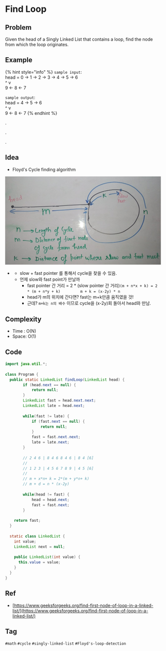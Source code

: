 # Find Loop

## Problem

Given the head of a Singly Linked List that contains a loop, find the node from which the loop originates.

## Example

{% hint style="info" %}
`sample input`:   
head = 0 -&gt; 1 -&gt; 2 -&gt; 3 -&gt; 4 -&gt; 5 -&gt; 6  
                                           ^             v  
                                           9 &lt;- 8 &lt;- 7

`sample output`:   
head = 4 -&gt; 5 -&gt; 6  
             ^             v  
             9 &lt;- 8 &lt;- 7
{% endhint %}

.

.

.



## Idea

* Floyd's Cycle finding algorithm

![](../.gitbook/assets/image%20%285%29.png)



* * slow + fast pointer 를 통해서 cycle을 찾을 수 있음.
  * 언제 slow와 fast point가 만날까
    * fast pointer 간 거리 = 2 \* \(slow pointer 간 거리\)`(m + n*x + k) = 2 * (m + n*y + k)         m + k = (x-2y) * n`
    * head가 m의 위치에 간다면? fast는 m+k만큼 움직였을 것!
    * 근데? `m+k는 n의 배수` 이므로 cycle을 \(x-2y\)회 돌아서 head와 만남.

## Complexity

* Time : O\(N\)
* Space: O\(1\)

## Code

```java
import java.util.*;

class Program {
  public static LinkedList findLoop(LinkedList head) {
		if (head.next == null) {
			return null;
		}
		LinkedList fast = head.next.next;
		LinkedList late = head.next;
		
		while(fast != late) {
			if (fast.next == null) {
				return null;
			}
			fast = fast.next.next;
			late = late.next;
		}
		
		// 2 4 6 | 8 4 6 8 4 6 | 8 4 [6]
		//  
		// 1 2 3 | 4 5 6 7 8 9 | 4 5 [6] 
		//   
		// m + x*n+ k = 2*(m + y*n+ k)
		// m + d = n * (x-2y)
		
		while(head != fast) {
			head = head.next;
			fast = fast.next;
		}
		
    return fast;
  }

  static class LinkedList {
    int value;
    LinkedList next = null;

    public LinkedList(int value) {
      this.value = value;
    }
  }
}
```



## Ref

* [https://www.geeksforgeeks.org/find-first-node-of-loop-in-a-linked-list/](https://www.geeksforgeeks.org/find-first-node-of-loop-in-a-linked-list/)

## Tag

`#math` `#cycle` `#singly-linked-list` `#Floyd's-loop-detection`


